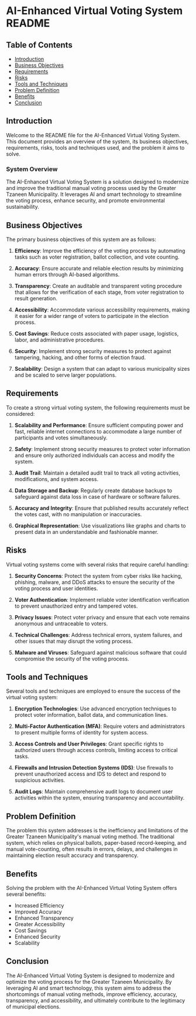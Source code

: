 # AI-Enhanced Virtual Voting System README

## Table of Contents
- [Introduction](#introduction)
- [Business Objectives](#business-objectives)
- [Requirements](#requirements)
- [Risks](#risks)
- [Tools and Techniques](#tools-and-techniques)
- [Problem Definition](#problem-definition)
- [Benefits](#benefits)
- [Conclusion](#conclusion)

## Introduction
Welcome to the README file for the AI-Enhanced Virtual Voting System. This document provides an overview of the system, its business objectives, requirements, risks, tools and techniques used, and the problem it aims to solve. 

### System Overview
The AI-Enhanced Virtual Voting System is a solution designed to modernize and improve the traditional manual voting process used by the Greater Tzaneen Municipality. It leverages AI and smart technology to streamline the voting process, enhance security, and promote environmental sustainability.

## Business Objectives
The primary business objectives of this system are as follows:

1. **Efficiency**: Improve the efficiency of the voting process by automating tasks such as voter registration, ballot collection, and vote counting.

2. **Accuracy**: Ensure accurate and reliable election results by minimizing human errors through AI-based algorithms.

3. **Transparency**: Create an auditable and transparent voting procedure that allows for the verification of each stage, from voter registration to result generation.

4. **Accessibility**: Accommodate various accessibility requirements, making it easier for a wider range of voters to participate in the election process.

5. **Cost Savings**: Reduce costs associated with paper usage, logistics, labor, and administrative procedures.

6. **Security**: Implement strong security measures to protect against tampering, hacking, and other forms of election fraud.

7. **Scalability**: Design a system that can adapt to various municipality sizes and be scaled to serve larger populations.

## Requirements
To create a strong virtual voting system, the following requirements must be considered:

1. **Scalability and Performance**: Ensure sufficient computing power and fast, reliable internet connections to accommodate a large number of participants and votes simultaneously.

2. **Safety**: Implement strong security measures to protect voter information and ensure only authorized individuals can access and modify the system.

3. **Audit Trail**: Maintain a detailed audit trail to track all voting activities, modifications, and system access.

4. **Data Storage and Backup**: Regularly create database backups to safeguard against data loss in case of hardware or software failures.

5. **Accuracy and Integrity**: Ensure that published results accurately reflect the votes cast, with no manipulation or inaccuracies.

6. **Graphical Representation**: Use visualizations like graphs and charts to present data in an understandable and fashionable manner.

## Risks
Virtual voting systems come with several risks that require careful handling:

1. **Security Concerns**: Protect the system from cyber risks like hacking, phishing, malware, and DDoS attacks to ensure the security of the voting process and user identities.

2. **Voter Authentication**: Implement reliable voter identification verification to prevent unauthorized entry and tampered votes.

3. **Privacy Issues**: Protect voter privacy and ensure that each vote remains anonymous and untraceable to voters.

4. **Technical Challenges**: Address technical errors, system failures, and other issues that may disrupt the voting process.

5. **Malware and Viruses**: Safeguard against malicious software that could compromise the security of the voting process.

## Tools and Techniques
Several tools and techniques are employed to ensure the success of the virtual voting system:

1. **Encryption Technologies**: Use advanced encryption techniques to protect voter information, ballot data, and communication lines.

2. **Multi-Factor Authentication (MFA)**: Require voters and administrators to present multiple forms of identity for system access.

3. **Access Controls and User Privileges**: Grant specific rights to authorized users through access controls, limiting access to critical tasks.

4. **Firewalls and Intrusion Detection Systems (IDS)**: Use firewalls to prevent unauthorized access and IDS to detect and respond to suspicious activities.

5. **Audit Logs**: Maintain comprehensive audit logs to document user activities within the system, ensuring transparency and accountability.

## Problem Definition
The problem this system addresses is the inefficiency and limitations of the Greater Tzaneen Municipality's manual voting method. The traditional system, which relies on physical ballots, paper-based record-keeping, and manual vote-counting, often results in errors, delays, and challenges in maintaining election result accuracy and transparency.

## Benefits
Solving the problem with the AI-Enhanced Virtual Voting System offers several benefits:

- Increased Efficiency
- Improved Accuracy
- Enhanced Transparency
- Greater Accessibility
- Cost Savings
- Enhanced Security
- Scalability

## Conclusion
The AI-Enhanced Virtual Voting System is designed to modernize and optimize the voting process for the Greater Tzaneen Municipality. By leveraging AI and smart technology, this system aims to address the shortcomings of manual voting methods, improve efficiency, accuracy, transparency, and accessibility, and ultimately contribute to the legitimacy of municipal elections.